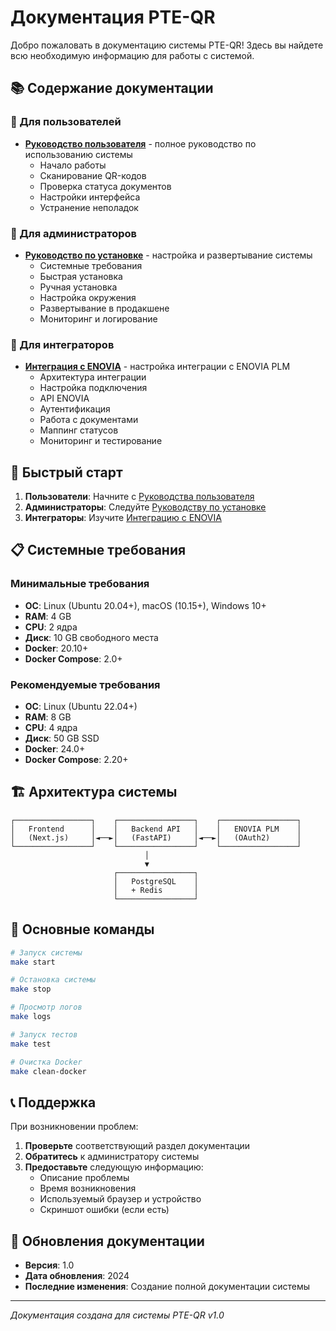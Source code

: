 # Документация PTE-QR

Добро пожаловать в документацию системы PTE-QR! Здесь вы найдете всю необходимую информацию для работы с системой.

## 📚 Содержание документации

### 👥 Для пользователей

- **[Руководство пользователя](USER_GUIDE.md)** - полное руководство по использованию системы
  - Начало работы
  - Сканирование QR-кодов
  - Проверка статуса документов
  - Настройки интерфейса
  - Устранение неполадок

### 🔧 Для администраторов

- **[Руководство по установке](INSTALLATION_GUIDE.md)** - настройка и развертывание системы
  - Системные требования
  - Быстрая установка
  - Ручная установка
  - Настройка окружения
  - Развертывание в продакшене
  - Мониторинг и логирование

### 🔗 Для интеграторов

- **[Интеграция с ENOVIA](ENOVIA_INTEGRATION.md)** - настройка интеграции с ENOVIA PLM
  - Архитектура интеграции
  - Настройка подключения
  - API ENOVIA
  - Аутентификация
  - Работа с документами
  - Маппинг статусов
  - Мониторинг и тестирование

## 🚀 Быстрый старт

1. **Пользователи**: Начните с [Руководства пользователя](USER_GUIDE.md)
2. **Администраторы**: Следуйте [Руководству по установке](INSTALLATION_GUIDE.md)
3. **Интеграторы**: Изучите [Интеграцию с ENOVIA](ENOVIA_INTEGRATION.md)

## 📋 Системные требования

### Минимальные требования
- **ОС**: Linux (Ubuntu 20.04+), macOS (10.15+), Windows 10+
- **RAM**: 4 GB
- **CPU**: 2 ядра
- **Диск**: 10 GB свободного места
- **Docker**: 20.10+
- **Docker Compose**: 2.0+

### Рекомендуемые требования
- **ОС**: Linux (Ubuntu 22.04+)
- **RAM**: 8 GB
- **CPU**: 4 ядра
- **Диск**: 50 GB SSD
- **Docker**: 24.0+
- **Docker Compose**: 2.20+

## 🏗️ Архитектура системы

```
┌─────────────────┐    ┌─────────────────┐    ┌─────────────────┐
│   Frontend      │    │   Backend API   │    │   ENOVIA PLM    │
│   (Next.js)     │◄──►│   (FastAPI)     │◄──►│   (OAuth2)      │
└─────────────────┘    └─────────────────┘    └─────────────────┘
                              │
                              ▼
                       ┌─────────────────┐
                       │   PostgreSQL    │
                       │   + Redis       │
                       └─────────────────┘
```

## 🔧 Основные команды

```bash
# Запуск системы
make start

# Остановка системы
make stop

# Просмотр логов
make logs

# Запуск тестов
make test

# Очистка Docker
make clean-docker
```

## 📞 Поддержка

При возникновении проблем:

1. **Проверьте** соответствующий раздел документации
2. **Обратитесь** к администратору системы
3. **Предоставьте** следующую информацию:
   - Описание проблемы
   - Время возникновения
   - Используемый браузер и устройство
   - Скриншот ошибки (если есть)

## 📝 Обновления документации

- **Версия**: 1.0
- **Дата обновления**: 2024
- **Последние изменения**: Создание полной документации системы

---

*Документация создана для системы PTE-QR v1.0*

